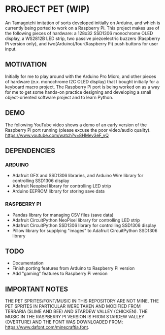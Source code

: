 # PROJECT PET (WIP)
An Tamagotchi imitation of sorts developed initially on Arduino, and which is currently being ported to work on a Raspberry Pi.
This project makes use of the following pieces of hardware: a 128x32 SSD1306 monochrome OLED display, a WS2812B LED strip, 
two passive piezoelectric buzzers (Raspberry Pi version only), and two(Arduino)/four(Raspberry Pi) push buttons for user input.
 

## MOTIVATION
Initially for me to play around with the Arduino Pro Micro, and other pieces of hardware (e.x. monochrome I2C OLED display)
that I bought initially for a keyboard macro project. The Raspberry Pi port is being worked on as a way for me to get some 
hands-on practice designing and developing a small object-oriented software project and to learn Python.


## DEMO
The following YouTube video shows a demo of an early version of the Raspberry Pi port running (please excuse the poor video/audio
quality).
https://www.youtube.com/watch?v=8HMey3eF_vQ


## DEPENDENCIES
### ARDUINO
- Adafruit GFX and SSD1306 libraries, and Arduino Wire library for controlling SSD1306 display
- Adafruit Neopixel library for controlling LED strip
- Arduino EEPROM library for storing save data

### RASPBERRY PI
- Pandas library for managing CSV files (save data)
- Adafruit CircuitPython NeoPixel library for controlling LED strip
- Adafruit CircuitPython SSD1306 library for controlling SSD1306 display
- Pillow library for supplying "images" to Adafruit CircuitPython SSD1306 library

## TODO
- Documentation
- Finish porting features from Arduino to Raspberry Pi version
- Add "gaming" features to Raspberry Pi version


## IMPORTANT NOTES
THE PET SPRITES/FONT/MUSIC IN THIS REPOSITORY ARE NOT MINE. THE PET SPRITES IN PARTICULAR WERE TAKEN AND MODIFIED FROM TERRARIA
(SLIME AND BEE) AND STARDEW VALLEY (CHICKEN). THE MUSIC IN THE RASPBERRY PI VERSION IS FROM STARDEW VALLEY (OVERTURE) AND THE 
FONT WAS DOWNLOADED FROM: https://www.dafont.com/minecraftia.font.

